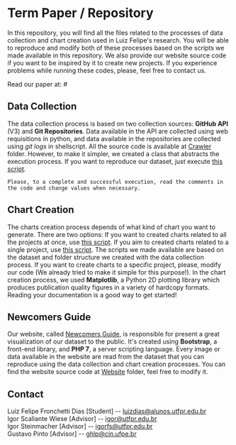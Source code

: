 # Term Paper / Repository
In this repository, you will find all the files related to the processes of data collection and chart creation used in Luiz Felipe's research. You will be able to reproduce and modify both of these processes based on the scripts we made available in this repository. We also provide our website source code if you want to be inspired by it to create new projects. If you experience problems while running these codes, please, feel free to contact us.

Read our paper at: #

## Data Collection
The data collection process is based on two collection sources: <b>GitHub API </b> (V3) and <b>Git Repositories</b>. Data available in the API are collected using web requisitions in python, and data available in the repositories are collected using <i>git logs</i> in shellscript. All the source code is available at <a href="https://github.com/fronchetti/TCC-UTFPR/tree/master/Crawler">Crawler<a> folder. However, to make it simpler, we created a class that abstracts the execution process. If you want to reproduce our dataset, just execute <a href="https://github.com/fronchetti/TCC-UTFPR/blob/master/data_collector.py">this script</a>.

`Please, to a complete and successful execution, read the comments in the code and change values when necessary.`

## Chart Creation
The charts creation process depends of what kind of chart you want to generate. There are two options: If you want to created charts related to all the projects at once, use <a href="https://github.com/fronchetti/TCC-UTFPR/blob/master/chart_general.py">this script</a>. If you aim to created charts related to a single project, use <a href="https://github.com/fronchetti/TCC-UTFPR/blob/master/chart_single.py">this script</a>. The scripts we made available are based on the dataset and folder structure we created with the data collection process. If you want to create charts to a specific project, please, modify our code (We already tried to make it simple for this purpose!). In the chart creation process, we used <b>Matplotlib</b>, a Python 2D plotting library which produces publication quality figures in a variety of hardcopy formats. Reading your documentation is a good way to get started!

## Newcomers Guide
Our website, called <a href="http://newcomersguide.me">Newcomers Guide</a>, is responsible for present a great visualization of our dataset to the public. It's created using <b>Bootstrap</b>, a front-end library, and <b>PHP 7</b>, a server scripting language. Every image or data available in the website are read from the dataset that you can reproduce using the data collection and chart creation processes. You can find the website source code at <a href="https://github.com/fronchetti/TCC-UTFPR/tree/master/Website">Website</a> folder, feel free to modify it.

## Contact
Luiz Felipe Fronchetti Dias [Student] -- luizdias@alunos.utfpr.edu.br <br>
Igor Scaliante Wiese [Advisor] -- igor@utfpr.edu.br <br>
Igor Steinmacher [Advisor] -- igorfs@utfpr.edu.br <br>
Gustavo Pinto [Advisor] -- ghlp@cin.ufpe.br
